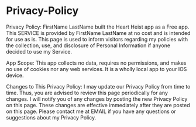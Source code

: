 # Privacy-Policy
Privacy Policy: FirstName LastName built the Heart Heist app as a Free app. This SERVICE is provided by FirstName LastName at no cost and is intended for use as is.  This page is used to inform visitors regarding my policies with the collection, use, and disclosure of Personal Information if anyone decided to use my Service.

App Scope: This app collects no data, requires no permissions, and makes no use of cookies nor any web services. It is a wholly local app to your IOS device.

Changes to This Privacy Policy: I may update our Privacy Policy from time to time. Thus, you are advised to review this page periodically for any changes. I will notify you of any changes by posting the new Privacy Policy on this page. These changes are effective immediately after they are posted on this page. Please contact me at EMAIL if you have any questions or suggestions about my Privacy Policy.
